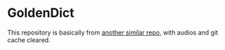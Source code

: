 # GoldenDict

This repository is basically from [another similar repo](https://github.com/yanyingwang/goldendict),
with audios and git cache cleared.
